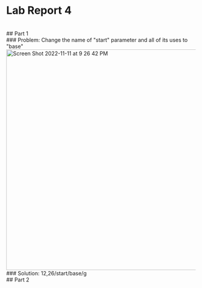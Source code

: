 # Lab Report 4
<br>
## Part 1
<br>
### Problem: Change the name of "start" parameter and all of its uses to "base"
<br>
<img width="587" alt="Screen Shot 2022-11-11 at 9 26 42 PM" src="https://user-images.githubusercontent.com/78514873/201458891-2fd37cb5-33b4-4c6d-9998-23a6d0e7dbe9.png">
<br>
### Solution: 12,26/start/base/g
<br>
## Part 2
